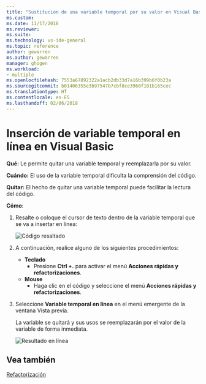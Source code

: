 ```yaml
---
title: "Sustitución de una variable temporal por su valor en Visual Basic | Microsoft Docs"
ms.custom: 
ms.date: 11/17/2016
ms.reviewer: 
ms.suite: 
ms.technology: vs-ide-general
ms.topic: reference
author: gewarren
ms.author: gewarren
manager: ghogen
ms.workload:
- multiple
ms.openlocfilehash: 7553a67892322a1acb2db33d7a16b399b6f0b23a
ms.sourcegitcommit: b01406355e3b97547b7cbf8ce3960f101b165cec
ms.translationtype: HT
ms.contentlocale: es-ES
ms.lasthandoff: 02/06/2018
---
```

# <a name="inline-a-temporary-variable-in-visual-basic"></a>Inserción de variable temporal en línea en Visual Basic

**Qué:** Le permite quitar una variable temporal y reemplazarla por su valor.

**Cuándo:** El uso de la variable temporal dificulta la comprensión del código.

**Quitar:** El hecho de quitar una variable temporal puede facilitar la lectura del código.

**Cómo**:

1. Resalte o coloque el cursor de texto dentro de la variable temporal que se va a insertar en línea:

   ![Código resaltado](media/inline-highlight-vb.png)

1. A continuación, realice alguno de los siguientes procedimientos:
   * **Teclado**
     * Presione **Ctrl +.** para activar el menú **Acciones rápidas y refactorizaciones**.
   * **Mouse**
     * Haga clic en el código y seleccione el menú **Acciones rápidas y refactorizaciones**.

1. Seleccione **Variable temporal en línea** en el menú emergente de la ventana Vista previa.

   La variable se quitará y sus usos se reemplazarán por el valor de la variable de forma inmediata.

   ![Resultado en línea](media/inline-result-vb.png)

## <a name="see-also"></a>Vea también

[Refactorización](../refactoring-in-visual-studio.md)